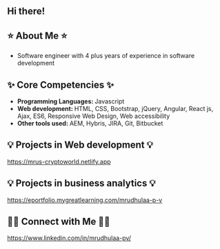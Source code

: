 ## Hi there!

## ⭐️ About Me ⭐️
<ul>
<li>Software engineer with 4 plus years of experience in software development</li>
</ul>

## ✨ Core Competencies ✨
<ul>
<li><b>Programming Languages: </b>Javascript</li>
<li><b>Web development: </b>HTML, CSS, Bootstrap, jQuery, Angular, React js, Ajax, ES6, Responsive Web Design, Web accessibility</li>
<li><b>Other tools used: </b>AEM, Hybris, JIRA, Git, Bitbucket</li>
</ul>

## 💡 Projects in Web development 💡
https://mrus-cryptoworld.netlify.app

## 💡 Projects in business analytics 💡
https://eportfolio.mygreatlearning.com/mrudhulaa-p-v

## 🙌🏻 Connect with Me 🙌🏻
https://www.linkedin.com/in/mrudhulaa-pv/
